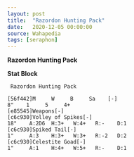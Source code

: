 ```yaml
---
layout: post
title:  "Razordon Hunting Pack"
date:   2020-12-05 00:00:00
source: Wahapedia
tags: [seraphon]
---
```


**Razordon Hunting Pack**

**Stat Block**
```
 Razordon Hunting Pack
```

```
[56f442]M     W     B     Sa    [-]
8"    1     5     4+    
[e85545]Weapons[-]
[c6c930]Volley of Spikes[-]
18"    A:2D6  H:3+   W:4+   R:-    D:1   
[c6c930]Spiked Tail[-]
1"     A:3    H:3+   W:3+   R:-2   D:2   
[c6c930]Celestite Goad[-]
1"     A:1    H:4+   W:5+   R:-    D:1   
```
    